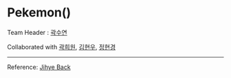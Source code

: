 # Pekemon()

Team Header : [곽수연](https://github.com/suyeon-K)

Collaborated with [곽희원](https://github.com/HeewonKwak), [김현우](https://github.com/codemkim), [정현경](https://github.com/hyeonkyeong31)

***

Reference: [Jihye Back](https://github.com/happy-jihye/Cartoon-StyleGAN)
